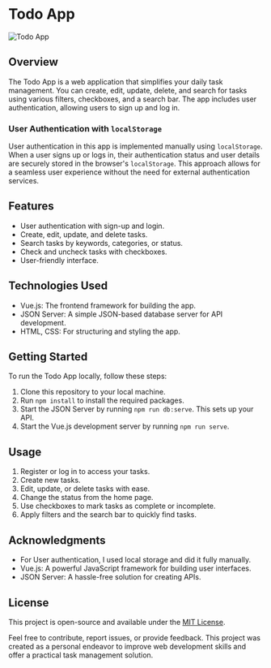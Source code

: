 # Todo App

![Todo App](https://github.com/taraqr9/vue-todo/assets/130284178/df7998b5-bb6a-40a6-b455-39fcd374ef8b)

## Overview
The Todo App is a web application that simplifies your daily task management. You can create, edit, update, delete, and search for tasks using various filters, checkboxes, and a search bar. The app includes user authentication, allowing users to sign up and log in.

### User Authentication with `localStorage`
User authentication in this app is implemented manually using `localStorage`. When a user signs up or logs in, their authentication status and user details are securely stored in the browser's `localStorage`. This approach allows for a seamless user experience without the need for external authentication services.

## Features
- User authentication with sign-up and login.
- Create, edit, update, and delete tasks.
- Search tasks by keywords, categories, or status.
- Check and uncheck tasks with checkboxes.
- User-friendly interface.

## Technologies Used
- Vue.js: The frontend framework for building the app.
- JSON Server: A simple JSON-based database server for API development.
- HTML, CSS: For structuring and styling the app.

## Getting Started
To run the Todo App locally, follow these steps:

1. Clone this repository to your local machine.
2. Run `npm install` to install the required packages.
3. Start the JSON Server by running `npm run db:serve`. This sets up your API.
4. Start the Vue.js development server by running `npm run serve`.

## Usage
1. Register or log in to access your tasks.
2. Create new tasks.
3. Edit, update, or delete tasks with ease.
4. Change the status from the home page.
4. Use checkboxes to mark tasks as complete or incomplete.
5. Apply filters and the search bar to quickly find tasks.

## Acknowledgments
- For User authentication, I used local storage and did it fully manually.
- Vue.js: A powerful JavaScript framework for building user interfaces.
- JSON Server: A hassle-free solution for creating APIs.

## License
This project is open-source and available under the [MIT License](LICENSE).

Feel free to contribute, report issues, or provide feedback. This project was created as a personal endeavor to improve web development skills and offer a practical task management solution.
